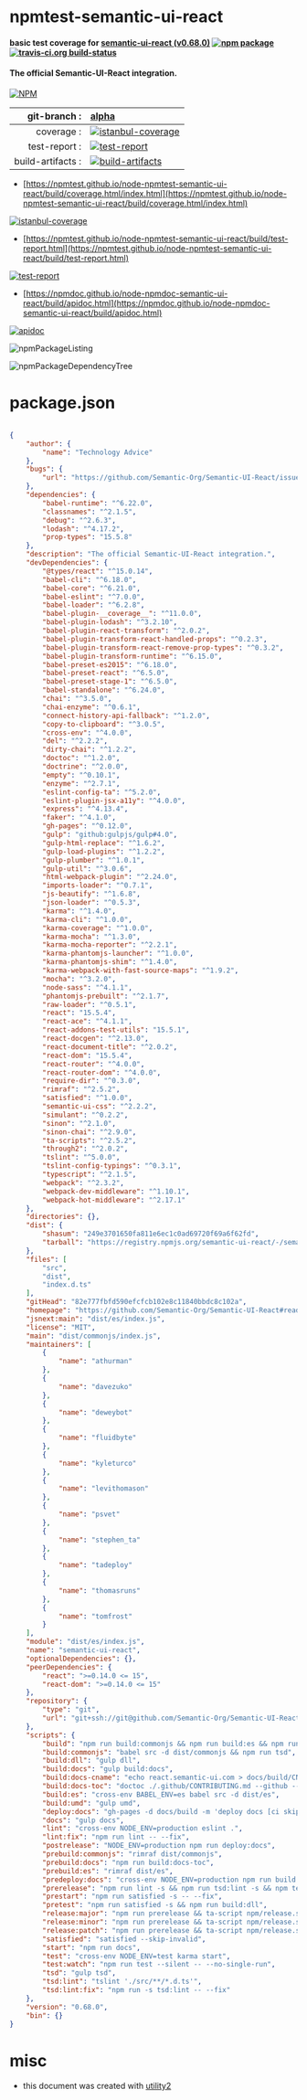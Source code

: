 # npmtest-semantic-ui-react

#### basic test coverage for  [semantic-ui-react (v0.68.0)](https://github.com/Semantic-Org/Semantic-UI-React#readme)  [![npm package](https://img.shields.io/npm/v/npmtest-semantic-ui-react.svg?style=flat-square)](https://www.npmjs.org/package/npmtest-semantic-ui-react) [![travis-ci.org build-status](https://api.travis-ci.org/npmtest/node-npmtest-semantic-ui-react.svg)](https://travis-ci.org/npmtest/node-npmtest-semantic-ui-react)

#### The official Semantic-UI-React integration.

[![NPM](https://nodei.co/npm/semantic-ui-react.png?downloads=true&downloadRank=true&stars=true)](https://www.npmjs.com/package/semantic-ui-react)

| git-branch : | [alpha](https://github.com/npmtest/node-npmtest-semantic-ui-react/tree/alpha)|
|--:|:--|
| coverage : | [![istanbul-coverage](https://npmtest.github.io/node-npmtest-semantic-ui-react/build/coverage.badge.svg)](https://npmtest.github.io/node-npmtest-semantic-ui-react/build/coverage.html/index.html)|
| test-report : | [![test-report](https://npmtest.github.io/node-npmtest-semantic-ui-react/build/test-report.badge.svg)](https://npmtest.github.io/node-npmtest-semantic-ui-react/build/test-report.html)|
| build-artifacts : | [![build-artifacts](https://npmtest.github.io/node-npmtest-semantic-ui-react/glyphicons_144_folder_open.png)](https://github.com/npmtest/node-npmtest-semantic-ui-react/tree/gh-pages/build)|

- [https://npmtest.github.io/node-npmtest-semantic-ui-react/build/coverage.html/index.html](https://npmtest.github.io/node-npmtest-semantic-ui-react/build/coverage.html/index.html)

[![istanbul-coverage](https://npmtest.github.io/node-npmtest-semantic-ui-react/build/screenCapture.buildCi.browser.%252Ftmp%252Fbuild%252Fcoverage.lib.html.png)](https://npmtest.github.io/node-npmtest-semantic-ui-react/build/coverage.html/index.html)

- [https://npmtest.github.io/node-npmtest-semantic-ui-react/build/test-report.html](https://npmtest.github.io/node-npmtest-semantic-ui-react/build/test-report.html)

[![test-report](https://npmtest.github.io/node-npmtest-semantic-ui-react/build/screenCapture.buildCi.browser.%252Ftmp%252Fbuild%252Ftest-report.html.png)](https://npmtest.github.io/node-npmtest-semantic-ui-react/build/test-report.html)

- [https://npmdoc.github.io/node-npmdoc-semantic-ui-react/build/apidoc.html](https://npmdoc.github.io/node-npmdoc-semantic-ui-react/build/apidoc.html)

[![apidoc](https://npmdoc.github.io/node-npmdoc-semantic-ui-react/build/screenCapture.buildCi.browser.%252Ftmp%252Fbuild%252Fapidoc.html.png)](https://npmdoc.github.io/node-npmdoc-semantic-ui-react/build/apidoc.html)

![npmPackageListing](https://npmtest.github.io/node-npmtest-semantic-ui-react/build/screenCapture.npmPackageListing.svg)

![npmPackageDependencyTree](https://npmtest.github.io/node-npmtest-semantic-ui-react/build/screenCapture.npmPackageDependencyTree.svg)



# package.json

```json

{
    "author": {
        "name": "Technology Advice"
    },
    "bugs": {
        "url": "https://github.com/Semantic-Org/Semantic-UI-React/issues"
    },
    "dependencies": {
        "babel-runtime": "^6.22.0",
        "classnames": "^2.1.5",
        "debug": "^2.6.3",
        "lodash": "^4.17.2",
        "prop-types": "15.5.8"
    },
    "description": "The official Semantic-UI-React integration.",
    "devDependencies": {
        "@types/react": "^15.0.14",
        "babel-cli": "^6.18.0",
        "babel-core": "^6.21.0",
        "babel-eslint": "^7.0.0",
        "babel-loader": "^6.2.8",
        "babel-plugin-__coverage__": "^11.0.0",
        "babel-plugin-lodash": "^3.2.10",
        "babel-plugin-react-transform": "^2.0.2",
        "babel-plugin-transform-react-handled-props": "^0.2.3",
        "babel-plugin-transform-react-remove-prop-types": "^0.3.2",
        "babel-plugin-transform-runtime": "^6.15.0",
        "babel-preset-es2015": "^6.18.0",
        "babel-preset-react": "^6.5.0",
        "babel-preset-stage-1": "^6.5.0",
        "babel-standalone": "^6.24.0",
        "chai": "^3.5.0",
        "chai-enzyme": "^0.6.1",
        "connect-history-api-fallback": "^1.2.0",
        "copy-to-clipboard": "^3.0.5",
        "cross-env": "^4.0.0",
        "del": "^2.2.2",
        "dirty-chai": "^1.2.2",
        "doctoc": "^1.2.0",
        "doctrine": "^2.0.0",
        "empty": "^0.10.1",
        "enzyme": "^2.7.1",
        "eslint-config-ta": "^5.2.0",
        "eslint-plugin-jsx-a11y": "^4.0.0",
        "express": "^4.13.4",
        "faker": "^4.1.0",
        "gh-pages": "^0.12.0",
        "gulp": "github:gulpjs/gulp#4.0",
        "gulp-html-replace": "^1.6.2",
        "gulp-load-plugins": "^1.2.2",
        "gulp-plumber": "^1.0.1",
        "gulp-util": "^3.0.6",
        "html-webpack-plugin": "^2.24.0",
        "imports-loader": "^0.7.1",
        "js-beautify": "^1.6.8",
        "json-loader": "^0.5.3",
        "karma": "^1.4.0",
        "karma-cli": "^1.0.0",
        "karma-coverage": "^1.0.0",
        "karma-mocha": "^1.3.0",
        "karma-mocha-reporter": "^2.2.1",
        "karma-phantomjs-launcher": "^1.0.0",
        "karma-phantomjs-shim": "^1.4.0",
        "karma-webpack-with-fast-source-maps": "^1.9.2",
        "mocha": "^3.2.0",
        "node-sass": "^4.1.1",
        "phantomjs-prebuilt": "^2.1.7",
        "raw-loader": "^0.5.1",
        "react": "15.5.4",
        "react-ace": "^4.1.1",
        "react-addons-test-utils": "15.5.1",
        "react-docgen": "^2.13.0",
        "react-document-title": "^2.0.2",
        "react-dom": "15.5.4",
        "react-router": "^4.0.0",
        "react-router-dom": "^4.0.0",
        "require-dir": "^0.3.0",
        "rimraf": "^2.5.2",
        "satisfied": "^1.0.0",
        "semantic-ui-css": "^2.2.2",
        "simulant": "^0.2.2",
        "sinon": "^2.1.0",
        "sinon-chai": "^2.9.0",
        "ta-scripts": "^2.5.2",
        "through2": "^2.0.2",
        "tslint": "^5.0.0",
        "tslint-config-typings": "^0.3.1",
        "typescript": "^2.1.5",
        "webpack": "^2.3.2",
        "webpack-dev-middleware": "^1.10.1",
        "webpack-hot-middleware": "^2.17.1"
    },
    "directories": {},
    "dist": {
        "shasum": "249e3701650fa811e6ec1c0ad69720f69a6f62fd",
        "tarball": "https://registry.npmjs.org/semantic-ui-react/-/semantic-ui-react-0.68.0.tgz"
    },
    "files": [
        "src",
        "dist",
        "index.d.ts"
    ],
    "gitHead": "82e777fbfd590efcfcb102e8c11840bbdc8c102a",
    "homepage": "https://github.com/Semantic-Org/Semantic-UI-React#readme",
    "jsnext:main": "dist/es/index.js",
    "license": "MIT",
    "main": "dist/commonjs/index.js",
    "maintainers": [
        {
            "name": "athurman"
        },
        {
            "name": "davezuko"
        },
        {
            "name": "deweybot"
        },
        {
            "name": "fluidbyte"
        },
        {
            "name": "kyleturco"
        },
        {
            "name": "levithomason"
        },
        {
            "name": "psvet"
        },
        {
            "name": "stephen_ta"
        },
        {
            "name": "tadeploy"
        },
        {
            "name": "thomasruns"
        },
        {
            "name": "tomfrost"
        }
    ],
    "module": "dist/es/index.js",
    "name": "semantic-ui-react",
    "optionalDependencies": {},
    "peerDependencies": {
        "react": ">=0.14.0 <= 15",
        "react-dom": ">=0.14.0 <= 15"
    },
    "repository": {
        "type": "git",
        "url": "git+ssh://git@github.com/Semantic-Org/Semantic-UI-React.git"
    },
    "scripts": {
        "build": "npm run build:commonjs && npm run build:es && npm run build:umd && npm run build:docs",
        "build:commonjs": "babel src -d dist/commonjs && npm run tsd",
        "build:dll": "gulp dll",
        "build:docs": "gulp build:docs",
        "build:docs-cname": "echo react.semantic-ui.com > docs/build/CNAME",
        "build:docs-toc": "doctoc ./.github/CONTRIBUTING.md --github --maxlevel 4",
        "build:es": "cross-env BABEL_ENV=es babel src -d dist/es",
        "build:umd": "gulp umd",
        "deploy:docs": "gh-pages -d docs/build -m 'deploy docs [ci skip]'",
        "docs": "gulp docs",
        "lint": "cross-env NODE_ENV=production eslint .",
        "lint:fix": "npm run lint -- --fix",
        "postrelease": "NODE_ENV=production npm run deploy:docs",
        "prebuild:commonjs": "rimraf dist/commonjs",
        "prebuild:docs": "npm run build:docs-toc",
        "prebuild:es": "rimraf dist/es",
        "predeploy:docs": "cross-env NODE_ENV=production npm run build:docs && npm run build:docs-cname",
        "prerelease": "npm run lint -s && npm run tsd:lint -s && npm test -s && cross-env NODE_ENV=production npm run build",
        "prestart": "npm run satisfied -s -- --fix",
        "pretest": "npm run satisfied -s && npm run build:dll",
        "release:major": "npm run prerelease && ta-script npm/release.sh major",
        "release:minor": "npm run prerelease && ta-script npm/release.sh minor",
        "release:patch": "npm run prerelease && ta-script npm/release.sh patch",
        "satisfied": "satisfied --skip-invalid",
        "start": "npm run docs",
        "test": "cross-env NODE_ENV=test karma start",
        "test:watch": "npm run test --silent -- --no-single-run",
        "tsd": "gulp tsd",
        "tsd:lint": "tslint './src/**/*.d.ts'",
        "tsd:lint:fix": "npm run -s tsd:lint -- --fix"
    },
    "version": "0.68.0",
    "bin": {}
}
```



# misc
- this document was created with [utility2](https://github.com/kaizhu256/node-utility2)

